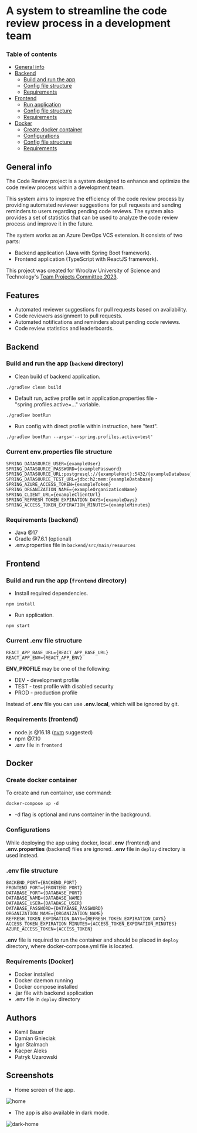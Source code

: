 # A system to streamline the code review process in a development team

### Table of contents
* [General info](#general-info)
* [Backend](#backend)
    - [Build and run the app](#build-and-run-the-app-backend-directory)
    - [Config file structure](#current-envproperties-file-structure)
    - [Requirements](#requirements-backend)
* [Frontend](#frontend)
    - [Run application](#build-and-run-the-app-frontend-directory)
    - [Config file structure](#current-env-file-structure)
    - [Requirements](#requirements-frontend)
* [Docker](#docker)
    - [Create docker container](#create-docker-container)
    - [Configurations](#configurations)
    - [Config file structure](#env-file-structure)
    - [Requirements](#requirements-docker)

## General info

The Code Review project is a system designed to enhance and optimize the code review process within a development team.

This system aims
to improve the efficiency of the code review process by providing automated reviewer suggestions for pull requests
and sending reminders to users regarding pending code reviews.
The system also provides a set of statistics
that can be used to analyze the code review process and improve it in the future.

The system works as an Azure DevOps VCS extension. It consists of two parts:
- Backend application (Java with Spring Boot framework).
- Frontend application (TypeScript with ReactJS framework).

This project was created for Wrocław University of Science and Technology's [Team Projects Committee 2023](https://kpz.pwr.edu.pl).

## Features
- Automated reviewer suggestions for pull requests based on availability.
- Code reviewers assignment to pull requests.
- Automated notifications and reminders about pending code reviews.
- Code review statistics and leaderboards.

## Backend

### Build and run the app (`backend` directory)
- Clean build of backend application.
```
./gradlew clean build
```
- Default run, active profile set in application.properties file - "spring.profiles.active=..." variable.
```
./gradlew bootRun
```
- Run config with direct profile within instruction, here "test".
```
./gradlew bootRun --args='--spring.profiles.active=test'
```

### Current env.properties file structure
```
SPRING_DATASOURCE_USER={exampleUser}
SPRING_DATASOURCE_PASSWORD={examplePassword}
SPRING_DATASOURCE_URL:postgresql://{exampleHost}:5432/{exampleDatabase}
SPRING_DATASOURCE_TEST_URL=jdbc:h2:mem:{exampleDatabase}
SPRING_AZURE_ACCESS_TOKEN={exampleToken}
SPRING_ORGANIZATION_NAME={exampleOrganizationName}
SPRING_CLIENT_URL={exampleClientUrl}
SPRING_REFRESH_TOKEN_EXPIRATION_DAYS={exampleDays}
SPRING_ACCESS_TOKEN_EXPIRATION_MINUTES={exampleMinutes}
```

### Requirements (backend)
- Java @17
- Gradle @7.6.1 (optional)
- .env.properties file in `backend/src/main/resources`

## Frontend

### Build and run the app (`frontend` directory)
- Install required dependencies.
```
npm install
```
- Run application.
```
npm start
```

### Current .env file structure
```
REACT_APP_BASE_URL={REACT_APP_BASE_URL}
REACT_APP_ENV={REACT_APP_ENV}
```

__ENV_PROFILE__ may be one of the following:
- DEV - development profile 
- TEST - test profile with disabled security
- PROD - production profile

Instead of __.env__ file you can use __.env.local__, which will be ignored by git.

### Requirements (frontend)
- node.js @16.18 ([nvm](https://github.com/nvm-sh/nvm) suggested)
- npm @7.10
- .env file in `frontend`

## Docker

### Create docker container
To create and run container, use command:
```
docker-compose up -d
```
- -d flag is optional and runs container in the background.

### Configurations
While deploying the app using docker, local __.env__ (frontend) and __.env.properties__ (backend) files are ignored.
__.env__ file in `deploy` directory is used instead.

### __.env__ file structure
```
BACKEND_PORT={BACKEND_PORT}
FRONTEND_PORT={FRONTEND_PORT}
DATABASE_PORT={DATABASE_PORT}
DATABASE_NAME={DATABASE_NAME}
DATABASE_USER={DATABASE_USER}
DATABASE_PASSWORD={DATABASE_PASSWORD}
ORGANIZATION_NAME={ORGANIZATION_NAME}
REFRESH_TOKEN_EXPIRATION_DAYS={REFRESH_TOKEN_EXPIRATION_DAYS}
ACCESS_TOKEN_EXPIRATION_MINUTES={ACCESS_TOKEN_EXPIRATION_MINUTES}
AZURE_ACCESS_TOKEN={ACCESS_TOKEN}
```

__.env__ file is required to run the container and should be placed in `deploy` directory, where docker-compose.yml file is located.

### Requirements (Docker)
- Docker installed
- Docker daemon running
- Docker compose installed
- .jar file with backend application
- .env file in `deploy` directory

## Authors
- Kamil Bauer
- Damian Gnieciak
- Igor Stalmach
- Kacper Aleks
- Patryk Uzarowski

## Screenshots
- Home screen of the app.

![home](./screenshots/home.png)


- The app is also available in dark mode.

![dark-home](./screenshots/dark-home.png)